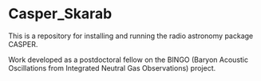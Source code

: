 # Casper_Skarab
This is a repository for installing and running the radio astronomy package CASPER.

Work developed as a postdoctoral fellow on the BINGO (Baryon Acoustic Oscillations from Integrated Neutral Gas Observations) project.


